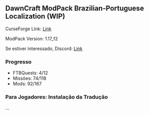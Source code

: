 ## DawnCraft ModPack Brazilian-Portuguese Localization (WIP)

CurseForge Link: [Link](https://www.curseforge.com/minecraft/modpacks/dawn-craft "DawnCraft - An Adventure RPG Modpack")

ModPack Version: 1.17_f2

Se estiver interessado, Discord: [Link](https://discord.gg/QHCuJP4f "DawnCraft - Tradução pt_br")

### Progresso

 - FTBQuests: 4/12
 - Missões: 74/118
 - Mods: 92/167

### Para Jogadores: Instalação da Tradução

 ...
